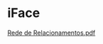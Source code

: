 # iFace
[Rede de Relacionamentos.pdf](https://github.com/lilianfabricio/iFace/files/8383485/Rede.de.Relacionamentos.pdf)
